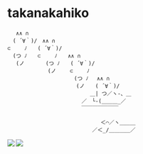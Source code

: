 # takanakahiko

```
　 ∧∧ ∩
　( ´∀｀)/　∧∧ ∩
⊂　　 ﾉ　　( ´∀｀)/
　(つ ﾉ　　⊂　　 ﾉ　　∧∧ ∩
　 (ノ　　　　(つ ﾉ　　( ´∀｀)/
　　　　　　　 (ノ　　 ⊂　　 ﾉ
　　　　　　　　　　　　 (つ ﾉ　 ∧∧ ∩
　　　　　　　　　　　　　(ノ　　( ´∀｀)/
　　　　　　　　　　　　　　　 ＿| つ／ヽ-、＿
　　　　　　　　　　　　　　／　└-(＿＿＿_／
　　　　　　　　　　　　　　￣￣￣￣￣￣￣

　　　　　　　　　　　　　　　　　 ＜⌒／ヽ＿＿＿
　　　　　　　　　　　　　　　　／＜_/＿＿＿＿／
```

<img align="left" src="https://github-readme-stats.vercel.app/api?username=takanakahiko&show_icons=true&include_all_commits=true" />
<img align="left" src="https://github-readme-stats.vercel.app/api/top-langs/?username=takanakahiko&layout=compact" />
